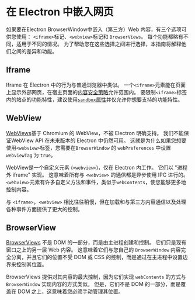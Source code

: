 # 在 Electron 中嵌入网页

如果要在Electron BrowserWindow中嵌入（第三方）Web 内容，有三个选项可供您使用： `<iframe>`标记、`<webview>`标记和 `BrowserViews`。 每个功能都略有不同，适用于不同的情况。 为了帮助您在这些选择之间进行选择，本指南将解释他们之间的差异和功能。

## Iframe

Iframe 在 Electron 中的行为与普通浏览器中类似。 一个`<iframe>`元素能在页面上显示外部网页，在宿主页面的[内容安全策略](https://developer.mozilla.org/en-US/docs/Web/HTTP/CSP)允许范围内。 要限制`<iframe>`标签内的站点的功能特性，建议使用[`sandbox`属性](https://developer.mozilla.org/en-US/docs/Web/HTML/Element/iframe#attr-sandbox)并仅允许你想要支持的功能特性。

## WebView

[WebViews](../api/webview-tag.md)基于 Chromium 的 WebView，不被 Electron 明确支持。 我们不能保证WebView API 在未来版本的 Electron 中仍然可用。 这就是为什么如果您想要使用`<webview>`标签，您需要在`BrowserWindow` 的 `webPreferences` 中设置 `webviewTag` 为 `true`。

WebView是一个自定义元素 (`<webview>`)，仅在 Electron 内工作。 它们以 "进程外 iframe" 实现。 这意味着所有与 `<webview>` 的通信都是异步使用 IPC 进行的。 `<webview>`元素有许多自定义方法和事件，类似于`webContents`，使您能够更多地控制内容。

与 `<iframe>`，`<webview>` 相比往往稍慢，但在加载和与第三方内容通信以及处理各种事件方面提供了更大的控制。

## BrowserView

[BrowserViews](../api/browser-view.md) 不是 DOM 的一部分，而是由主进程创建和控制。 它们只是现有窗口之上的另一层 Web 内容。 这意味着它们与您自己的 `BrowserWindow` 内容完全分离，并且它们的位置不受 DOM 或 CSS 的控制，而是通过在主进程中设置边界来控制其位置。

BrowserViews 提供对其内容的最大控制，因为它们实现 `webContents` 的方式与 `BrowserWindow` 实现内容的方式类似。 但是，它们不是 DOM 的一部分，而是覆盖在 DOM 之上，这意味着您必须手动管理其位置。
